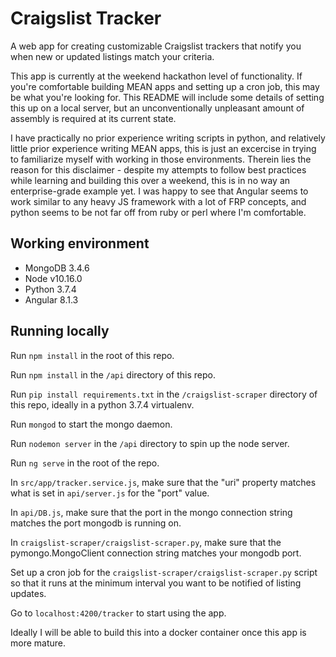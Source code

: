 # Craigslist Tracker

A web app for creating customizable Craigslist trackers that notify you when new or updated listings match your criteria.

This app is currently at the weekend hackathon level of functionality. If you're comfortable building MEAN apps and setting up a cron job, this may be what you're looking for. This README will include some details of setting this up on a local server, but an unconventionally unpleasant amount of assembly is required at its current state.

I have practically no prior experience writing scripts in python, and relatively little prior experience writing MEAN apps, this is just an excercise in trying to familiarize myself with working in those environments. Therein lies the reason for this disclaimer - despite my attempts to follow best practices while learning and building this over a weekend, this is in no way an enterprise-grade example yet. I was happy to see that Angular seems to work similar to any heavy JS framework with a lot of FRP concepts, and python seems to be not far off from ruby or perl where I'm comfortable.

## Working environment
* MongoDB 3.4.6
* Node v10.16.0
* Python 3.7.4
* Angular 8.1.3

## Running locally

Run `npm install` in the root of this repo.

Run `npm install` in the `/api` directory of this repo.

Run `pip install requirements.txt` in the `/craigslist-scraper` directory of this repo, ideally in a python 3.7.4 virtualenv.

Run `mongod` to start the mongo daemon.

Run `nodemon server` in the `/api` directory to spin up the node server.

Run `ng serve` in the root of the repo.

In `src/app/tracker.service.js`, make sure that the "uri" property matches what is set in `api/server.js` for the "port" value.

In `api/DB.js`, make sure that the port in the mongo connection string matches the port mongodb is running on.

In `craigslist-scraper/craigslist-scraper.py`, make sure that the pymongo.MongoClient connection string matches your mongodb port.

Set up a cron job for the `craigslist-scraper/craigslist-scraper.py` script so that it runs at the minimum interval you want to be notified of listing updates.

Go to `localhost:4200/tracker` to start using the app.

Ideally I will be able to build this into a docker container once this app is more mature.